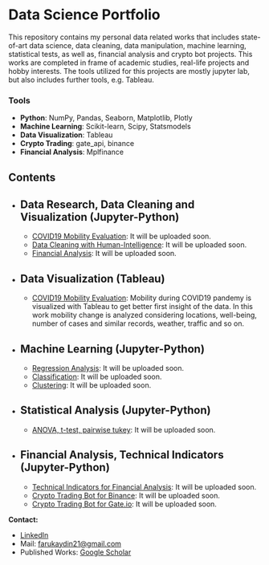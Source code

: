 # Data Science Portfolio
This repository contains my personal data related works that includes state-of-art data science, data cleaning, data manipulation, machine learning, statistical tests, as well as, financial analysis and crypto bot projects. This works are completed in frame of academic studies, real-life projects and hobby interests.
The tools utilized for this projects are mostly jupyter lab, but also includes further tools, e.g. Tableau. 

### Tools
  - **Python**: NumPy, Pandas, Seaborn, Matplotlib, Plotly
  - **Machine Learning**: Scikit-learn, Scipy, Statsmodels
  - **Data Visualization**: Tableau
  - **Crypto Trading**: gate_api, binance
  - **Financial Analysis**: Mplfinance

## Contents
- ## Data Research, Data Cleaning and Visualization (Jupyter-Python)
    - [COVID19 Mobility Evaluation](https://github.com/DrFarukAydin/data_science_portfolio/blob/master/test.ipynb): It will be uploaded soon. 
    - [Data Cleaning with Human-Intelligence](https://github.com/DrFarukAydin/data_science_portfolio/blob/master/test.ipynb): It will be uploaded soon.
    - [Financial Analysis](https://github.com/DrFarukAydin/data_science_portfolio/blob/master/test.ipynb): It will be uploaded soon.

- ## Data Visualization (Tableau)
    - [COVID19 Mobility Evaluation](https://github.com/DrFarukAydin/data-science-portfolio/blob/main/data-visualization-tableau/data-visualization-tableau.ipynb): Mobility during COVID19 pandemy is visualized with Tableau to get better first insight of the data. In this work mobility change is analyzed considering locations, well-being, number of cases and similar records, weather, traffic and so on.
    
- ## Machine Learning (Jupyter-Python)
    - [Regression Analysis](https://github.com/DrFarukAydin/data_science_portfolio/blob/master/test.ipynb): It will be uploaded soon. 
    - [Classification](https://github.com/DrFarukAydin/data_science_portfolio/blob/master/test.ipynb): It will be uploaded soon. 
    - [Clustering](https://github.com/DrFarukAydin/data_science_portfolio/blob/master/test.ipynb): It will be uploaded soon. 

     
- ## Statistical Analysis (Jupyter-Python)
    - [ANOVA, t-test, pairwise tukey](https://github.com/DrFarukAydin/data_science_portfolio/blob/master/test.ipynb): It will be uploaded soon. 
    
- ## Financial Analysis, Technical Indicators (Jupyter-Python)
    - [Technical Indicators for Financial Analysis](https://github.com/DrFarukAydin/data_science_portfolio/blob/master/test.ipynb): It will be uploaded soon. 
    - [Crypto Trading Bot for Binance](https://github.com/DrFarukAydin/data_science_portfolio/blob/master/test.ipynb): It will be uploaded soon.
    - [Crypto Trading Bot for Gate.io](https://github.com/DrFarukAydin/data_science_portfolio/blob/master/test.ipynb): It will be uploaded soon.
    
**Contact:**
- [LinkedIn](https://www.linkedin.com/in/faruk-aydin-0350a459/?locale=en_US)
- Mail: farukaydin21@gmail.com
- Published Works: [Google Scholar](https://scholar.google.com/citations?user=JTdaPdYAAAAJ&hl=tr&oi=ao)


  

